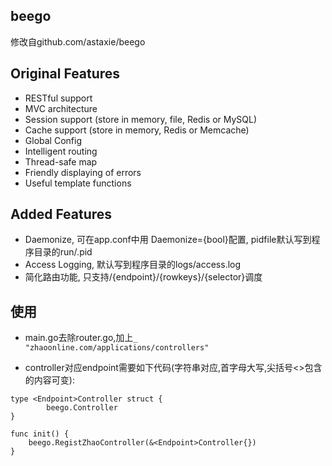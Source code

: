 ## beego

修改自github.com/astaxie/beego

## Original Features

* RESTful support
* MVC architecture
* Session support (store in memory, file, Redis or MySQL)
* Cache support (store in memory, Redis or Memcache)
* Global Config
* Intelligent routing
* Thread-safe map
* Friendly displaying of errors
* Useful template functions

## Added Features

* Daemonize, 可在app.conf中用 Daemonize={bool}配置, pidfile默认写到程序目录的run/<appname>.pid
* Access Logging, 默认写到程序目录的logs/access.log
* 简化路由功能, 只支持/{endpoint}/{rowkeys}/{selector}调度

## 使用
* main.go去除router.go,加上`_ "zhaoonline.com/applications/controllers"`

* controller对应endpoint需要如下代码(字符串对应,首字母大写,尖括号<>包含的内容可变):

```
type <Endpoint>Controller struct {
        beego.Controller
}

func init() {
    beego.RegistZhaoController(&<Endpoint>Controller{})
}
```

